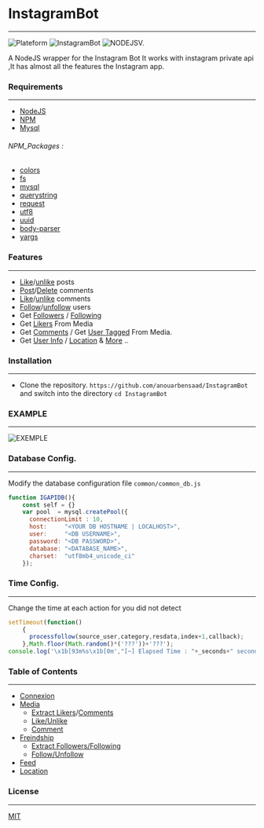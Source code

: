 # InstagramBot 
***
![Plateform](https://img.shields.io/badge/platform-Linux%2FMacOS-red.svg) 
![InstagramBot](https://img.shields.io/badge/InstagramBot-V.1.0.0-yellow.svg?logo=instagram&style=V.1.1.0)
![NODEJSV.](https://img.shields.io/badge/Node.JS-V.8.10.0-green.svg?logo=Node.JS)

 A NodeJS wrapper for the Instagram Bot It works with instagram private api ,It has almost all the features the Instagram app.

### Requirements
***
 - [NodeJS](https://nodejs.org/en/download/)
 - [NPM](https://www.npmjs.com/get-npm)
 - [Mysql](https://support.rackspace.com/how-to/installing-mysql-server-on-ubuntu/)
###### NPM_Packages :
   - [colors](https://www.npmjs.com/package/github-colors)
   - [fs](https://www.npmjs.com/package/fs)
   - [mysql](https://www.npmjs.com/package/mysql)
   - [querystring](https://www.npmjs.com/package/querystring)
   - [request](https://www.npmjs.com/package/request)
   - [utf8](https://www.npmjs.com/package/utf8)
   - [uuid](https://www.npmjs.com/package/uuid)
   - [body-parser](https://www.npmjs.com/package/body-parser)
   - [yargs](https://www.npmjs.com/package/yargs)
 

### Features
***
* [Like](https://github.com/anouarbensaad/InstagramBot/blob/master/media/likeEngine.js)/[unlike](https://github.com/anouarbensaad/InstagramBot/blob/master/media/likeEngine.js) posts 
* [Post](https://github.com/anouarbensaad/InstagramBot/blob/master/media/commentEngine.js)/[Delete](https://github.com/anouarbensaad/InstagramBot/blob/master/media/commentEngine.js) comments
* [Like](https://github.com/anouarbensaad/InstagramBot/blob/master/media/likecomEngine.js)/[unlike](https://github.com/anouarbensaad/InstagramBot/blob/master/media/likecomEngine.js) comments
* [Follow](https://github.com/anouarbensaad/InstagramBot/blob/master/freindship/followEngine.js)/[unfollow](https://github.com/anouarbensaad/InstagramBot/blob/master/freindship/followEngine.js) users
* Get [Followers](https://github.com/anouarbensaad/InstagramBot/blob/master/freindship/profileExtractor.js) / [Following](https://github.com/anouarbensaad/InstagramBot/blob/master/freindship/profileExtractor.js)
* Get [Likers](https://github.com/anouarbensaad/InstagramBot/blob/master/media/mediaExtractor.js) From Media
* Get [Comments](https://github.com/anouarbensaad/InstagramBot/blob/master/media/mediaExtractor.js) / Get [User Tagged](https://github.com/anouarbensaad/InstagramBot/blob/master/media/mediaExtractor.js) From Media.
* Get [User Info](https://github.com/anouarbensaad/InstagramBot/blob/master/feed/userfeed.js) / [Location](https://github.com/anouarbensaad/InstagramBot/blob/master/feed/locationfeed.js) & [More](https://github.com/anouarbensaad/InstagramBot/tree/master/feed) ..

### Installation
***
* Clone the repository. `https://github.com/anouarbensaad/InstagramBot` and switch into the directory `cd InstagramBot`

### EXAMPLE
***
![EXEMPLE](https://github.com/anouarbensaad/InstagramBot/blob/master/InstagramBot_Exemple.jpg)

### Database Config.
***

Modify the database configuration file `common/common_db.js`

```javascript
function IGAPIDB(){
	const self = {}
	var pool  = mysql.createPool({
	  connectionLimit : 10,
	  host:     "<YOUR DB HOSTNAME | LOCALHOST>",
	  user:     "<DB USERNAME>",
	  password: "<DB PASSWORD>",
	  database: "<DATABASE_NAME>",
	  charset:  "utf8mb4_unicode_ci"
	});
```

### Time Config.
***
Change the time at each action for you did not detect

```javascript
setTimeout(function()
    {
      processfollow(source_user,category,resdata,index+1,callback);
    },Math.floor(Math.random()*('???'))+'???');
console.log('\x1b[93m%s\x1b[0m',"[~] Elapsed Time : "+_seconds+" seconds");
```


### Table of Contents
***
- [Connexion](https://github.com/anouarbensaad/InstagramBot/wiki)
- [Media](https://github.com/anouarbensaad/InstagramBot/wiki)
  - [Extract Likers](https://github.com/anouarbensaad/InstagramBot/wiki)/[Comments](https://github.com/anouarbensaad/InstagramBot/wiki)
  - [Like/Unlike](https://github.com/anouarbensaad/InstagramBot/wiki)
  - [Comment](https://github.com/anouarbensaad/InstagramBot/wiki)
- [Freindship](https://github.com/anouarbensaad/InstagramBot/wiki)
  - [Extract Followers/Following](https://github.com/anouarbensaad/InstagramBot/wiki)
  - [Follow/Unfollow](https://github.com/anouarbensaad/InstagramBot/wiki)
- [Feed](https://github.com/anouarbensaad/InstagramBot/wiki)
- [Location](https://github.com/anouarbensaad/InstagramBot/wiki)

### License
***
[MIT](LICENSE)
